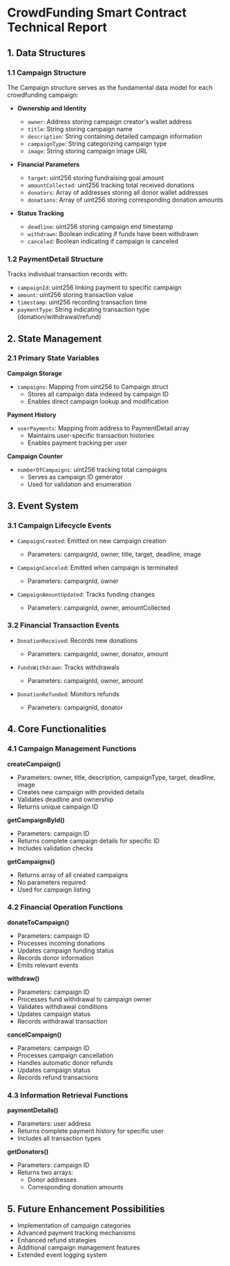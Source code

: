 # CrowdFunding Smart Contract Technical Report

## 1. Data Structures

### 1.1 Campaign Structure

The Campaign structure serves as the fundamental data model for each crowdfunding campaign:

- **Ownership and Identity**

  - `owner`: Address storing campaign creator's wallet address
  - `title`: String storing campaign name
  - `description`: String containing detailed campaign information
  - `campaignType`: String categorizing campaign type
  - `image`: String storing campaign image URL

- **Financial Parameters**

  - `target`: uint256 storing fundraising goal amount
  - `amountCollected`: uint256 tracking total received donations
  - `donators`: Array of addresses storing all donor wallet addresses
  - `donations`: Array of uint256 storing corresponding donation amounts

- **Status Tracking**
  - `deadline`: uint256 storing campaign end timestamp
  - `withdrawn`: Boolean indicating if funds have been withdrawn
  - `canceled`: Boolean indicating if campaign is canceled

### 1.2 PaymentDetail Structure

Tracks individual transaction records with:

- `campaignId`: uint256 linking payment to specific campaign
- `amount`: uint256 storing transaction value
- `timestamp`: uint256 recording transaction time
- `paymentType`: String indicating transaction type (donation/withdrawal/refund)

## 2. State Management

### 2.1 Primary State Variables

**Campaign Storage**

- `campaigns`: Mapping from uint256 to Campaign struct
  - Stores all campaign data indexed by campaign ID
  - Enables direct campaign lookup and modification

**Payment History**

- `userPayments`: Mapping from address to PaymentDetail array
  - Maintains user-specific transaction histories
  - Enables payment tracking per user

**Campaign Counter**

- `numberOfCampaigns`: uint256 tracking total campaigns
  - Serves as campaign ID generator
  - Used for validation and enumeration

## 3. Event System

### 3.1 Campaign Lifecycle Events

- `CampaignCreated`: Emitted on new campaign creation
  - Parameters: campaignId, owner, title, target, deadline, image
- `CampaignCanceled`: Emitted when campaign is terminated

  - Parameters: campaignId, owner

- `CampaignAmountUpdated`: Tracks funding changes
  - Parameters: campaignId, owner, amountCollected

### 3.2 Financial Transaction Events

- `DonationReceived`: Records new donations

  - Parameters: campaignId, owner, donator, amount

- `FundsWithdrawn`: Tracks withdrawals

  - Parameters: campaignId, owner, amount

- `DonationRefunded`: Monitors refunds
  - Parameters: campaignId, donator

## 4. Core Functionalities

### 4.1 Campaign Management Functions

**createCampaign()**

- Parameters: owner, title, description, campaignType, target, deadline, image
- Creates new campaign with provided details
- Validates deadline and ownership
- Returns unique campaign ID

**getCampaignById()**

- Parameters: campaign ID
- Returns complete campaign details for specific ID
- Includes validation checks

**getCampaigns()**

- Returns array of all created campaigns
- No parameters required
- Used for campaign listing

### 4.2 Financial Operation Functions

**donateToCampaign()**

- Parameters: campaign ID
- Processes incoming donations
- Updates campaign funding status
- Records donor information
- Emits relevant events

**withdraw()**

- Parameters: campaign ID
- Processes fund withdrawal to campaign owner
- Validates withdrawal conditions
- Updates campaign status
- Records withdrawal transaction

**cancelCampaign()**

- Parameters: campaign ID
- Processes campaign cancellation
- Handles automatic donor refunds
- Updates campaign status
- Records refund transactions

### 4.3 Information Retrieval Functions

**paymentDetails()**

- Parameters: user address
- Returns complete payment history for specific user
- Includes all transaction types

**getDonators()**

- Parameters: campaign ID
- Returns two arrays:
  - Donor addresses
  - Corresponding donation amounts

## 5. Future Enhancement Possibilities

- Implementation of campaign categories
- Advanced payment tracking mechanisms
- Enhanced refund strategies
- Additional campaign management features
- Extended event logging system
